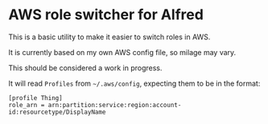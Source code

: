 # AWS role switcher for Alfred

This is a basic utility to make it easier to switch roles in AWS.

It is currently based on my own AWS config file, so milage may vary.

This should be considered a work in progress.

It will read `Profiles` from `~/.aws/config`, expecting them to be in the format:

    [profile Thing]
    role_arn = arn:partition:service:region:account-id:resourcetype/DisplayName
